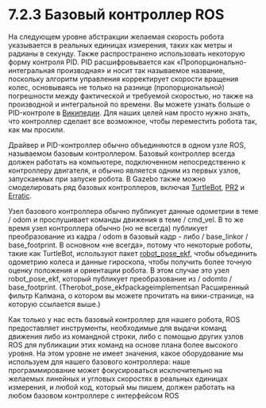 # 7.2.3 Базовый контроллер ROS

На следующем уровне абстракции желаемая скорость робота указывается в реальных единицах измерения, таких как метры и радианы в секунду. Также распространено использовать некоторую форму контроля PID. PID расшифровывается как «Пропорционально-интегральная производная» и носит так называемое название, поскольку алгоритм управления корректирует скорости вращения колес, основываясь не только на разнице \(пропорциональной\) погрешности между фактической и требуемой скоростью, но также на производной и интегральной по времени. Вы можете узнать больше о PID-контроле в [Википедии](http://en.wikipedia.org/wiki/PID_controller). Для наших целей нам просто нужно знать, что контроллер сделает все возможное, чтобы переместить робота так, как мы просили. 

Драйвер и PID-контроллер обычно объединяются в одном узле ROS, называемом базовым контроллером. Базовый контроллер всегда должен работать на компьютере, подключенном непосредственно к контроллеру двигателя, и обычно является одним из первых узлов, запускаемых при запуске робота. В Gazebo также можно смоделировать ряд базовых контроллеров, включая [TurtleBot](http://wiki.ros.org/turtlebot_simulator), [PR2](http://wiki.ros.org/pr2_simulator/Tutorials) и [Erratic](http://wiki.ros.org/erratic_robot).

Узел базового контроллера обычно публикует данные одометрии в теме / odom и прослушивает команды движения в теме / cmd\_vel. В то же время узел контроллера обычно \(но не всегда\) публикует преобразование из кадра / odom в базовый кадр - либо / base\_linkor / base\_footprint. В основном «не всегда», потому что некоторые роботы, такие как TurtleBot, используют пакет [robot\_pose\_ekf](http://ros.org/wiki/robot_pose_ekf), чтобы объединить одометрию колеса и данные гироскопа, чтобы получить более точную оценку положения и ориентации робота. В этом случае это узел robot\_pose\_ekf, который публикует преобразование из / odomto / base\_footprint. \(Therobot\_pose\_ekfpackageimplementsan Расширенный фильтр Калмана, о котором вы можете прочитать на вики-странице, на которую ссылается выше.\) 

Как только у нас есть базовый контроллер для нашего робота, ROS предоставляет инструменты, необходимые для выдачи команд движения либо из командной строки, либо с помощью других узлов ROS для публикации этих команд на основе плана более высокого уровня. На этом уровне не имеет значения, какое оборудование мы используем для нашего базового контроллера: наше программирование может фокусироваться исключительно на желаемых линейных и угловых скоростях в реальных единицах измерения, и любой код, который мы пишем, должен работать на любом базовом контроллере с интерфейсом ROS 

